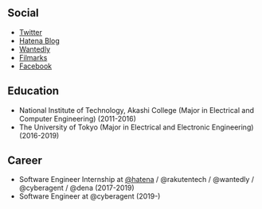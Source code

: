 ## Social

- [Twitter](https://twitter.com/rinchsan)
- [Hatena Blog](http://snowman-mh.hatenablog.com/)
- [Wantedly](https://www.wantedly.com/users/19601398)
- [Filmarks](https://filmarks.com/users/snowman_mh)
- [Facebook](https://www.facebook.com/mcdonalds.only)

## Education

- National Institute of Technology, Akashi College (Major in Electrical and Computer Engineering) (2011-2016)
- The University of Tokyo (Major in Electrical and Electronic Engineering) (2016-2019)

## Career

- Software Engineer Internship at [@hatena](https://github.com/hatena) / @rakutentech / @wantedly / @cyberagent / @dena (2017-2019)
- Software Engineer at @cyberagent (2019-)
